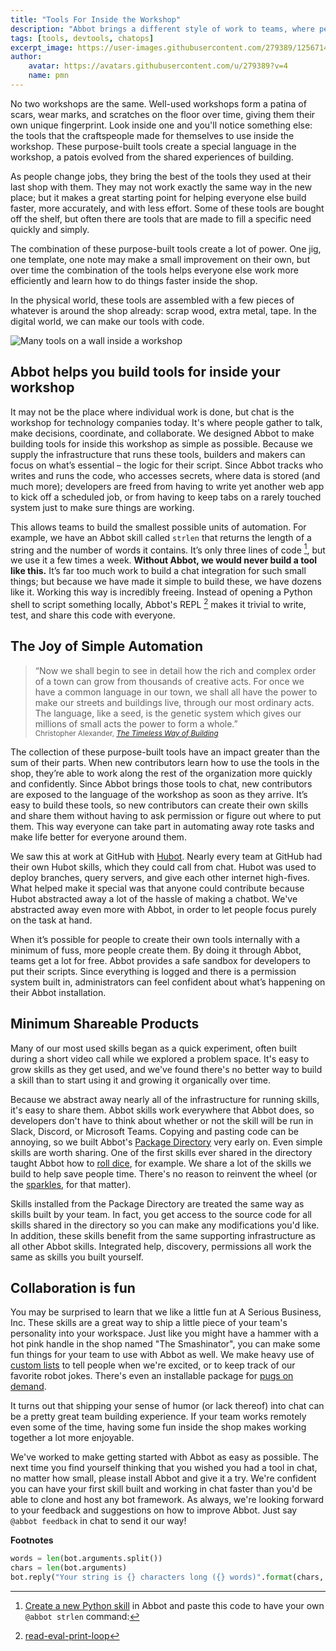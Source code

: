 ```yaml
---
title: "Tools For Inside the Workshop"
description: "Abbot brings a different style of work to teams, where people build tools for themselves and each other."
tags: [tools, devtools, chatops]
excerpt_image: https://user-images.githubusercontent.com/279389/125671459-9eb8385d-66a0-4010-9d77-49a00f9919f5.jpg
author:
    avatar: https://avatars.githubusercontent.com/u/279389?v=4
    name: pmn
---
```

 
No two workshops are the same. Well-used workshops form a patina of scars, wear marks, and scratches on the floor over time, giving them their own unique fingerprint. Look inside one and you'll notice something else: the tools that the craftspeople made for themselves to use inside the workshop. These purpose-built tools create a special language in the workshop, a patois evolved from the shared experiences of building.

As people change jobs, they bring the best of the tools they used at their last shop with them. They may not work exactly the same way in the new place; but it makes a great starting point for helping everyone else build faster, more accurately, and with less effort. Some of these tools are bought off the shelf, but often there are tools that are made to fill a specific need quickly and simply.

The combination of these purpose-built tools create a lot of power. One jig, one template, one note may make a small improvement on their own, but over time the combination of the tools helps everyone else work more efficiently and learn how to do things faster inside the shop.

In the physical world, these tools are assembled with a few pieces of whatever is around the shop already: scrap wood, extra metal, tape. In the digital world, we can make our tools with code.


![Many tools on a wall inside a workshop](https://user-images.githubusercontent.com/279389/125671459-9eb8385d-66a0-4010-9d77-49a00f9919f5.jpg)

## Abbot helps you build tools for inside your workshop

It may not be the place where individual work is done, but chat is the workshop for technology companies today. It's where people gather to talk, make decisions, coordinate, and collaborate. We designed Abbot to make building tools for inside this workshop as simple as possible. Because we supply the infrastructure that runs these tools, builders and makers can focus on what’s essential – the logic for their script. Since Abbot tracks who writes and runs the code, who accesses secrets, where data is stored (and much more); developers are freed from having to write yet another web app to kick off a scheduled job, or from having to keep tabs on a rarely touched system just to make sure things are working.

This allows teams to build the smallest possible units of automation. For example, we have an Abbot skill called `strlen` that returns the length of a string and the number of words it contains. It’s only three lines of code [^1], but we use it a few times a week. **Without Abbot, we would never build a tool like this.** It’s far too much work to build a chat integration for such small things; but because we have made it simple to build these, we have dozens like it. Working this way is incredibly freeing. Instead of opening a Python shell to script something locally, Abbot's REPL [^2] makes it trivial to write, test, and share this code with everyone.

## The Joy of Simple Automation

> “Now we shall begin to see in detail how the rich and complex order of a town can grow from thousands of creative acts. For once we have a common language in our town, we shall all have the power to make our streets and buildings live, through our most ordinary acts. The language, like a seed, is the genetic system which gives our millions of small acts the power to form a whole.” <br><sub>Christopher Alexander, _[The Timeless Way of Building](https://www.patternlanguage.com/bookstore/timeless-way-of-building.html)_</sub>


The collection of these purpose-built tools have an impact greater than the sum of their parts. When new contributors learn how to use the tools in the shop, they’re able to work along the rest of the organization more quickly and confidently. Since Abbot brings those tools to chat, new contributors are exposed to the language of the workshop as soon as they arrive. It’s easy to build these tools, so new contributors can create their own skills and share them without having to ask permission or figure out where to put them. This way everyone can take part in automating away rote tasks and make life better for everyone around them.

We saw this at work at GitHub with [Hubot](https://github.com/github/hubot). Nearly every team at GitHub had their own Hubot skills, which they could call from chat. Hubot was used to deploy branches, query servers, and give each other internet high-fives. What helped make it special was that anyone could contribute because Hubot abstracted away a lot of the hassle of making a chatbot. We've abstracted away even more with Abbot, in order to let people focus purely on the task at hand.

When it’s possible for people to create their own tools internally with a minimum of fuss, more people create them. By doing it through Abbot, teams get a lot for free. Abbot provides a safe sandbox for developers to put their scripts. Since everything is logged and there is a permission system built in, administrators can feel confident about what’s happening on their Abbot installation.

## Minimum Shareable Products

Many of our most used skills began as a quick experiment, often built during a short video call while we explored a problem space. It's easy to grow skills as they get used, and we've found there's no better way to build a skill than to start using it and growing it organically over time.

Because we abstract away nearly all of the infrastructure for running skills, it's easy to share them. Abbot skills work everywhere that Abbot does, so developers don't have to think about whether or not the skill will be run in Slack, Discord, or Microsoft Teams. Copying and pasting code can be annoying, so we built Abbot's [Package Directory](https://ab.bot/packages) very early on. Even simple skills are worth sharing. One of the first skills ever shared in the directory taught Abbot how to [roll dice](https://ab.bot/packages/336298988896518154/roll), for example. We share a lot of the skills we build to help save people time. There's no reason to reinvent the wheel (or the [sparkles](https://ab.bot/packages/seriousdemos/sparkle), for that matter).

Skills installed from the Package Directory are treated the same way as skills built by your team. In fact, you get access to the source code for all skills shared in the directory so you can make any modifications you'd like. In addition, these skills benefit from the same supporting infrastructure as all other Abbot skills. Integrated help, discovery, permissions all work the same as skills you built yourself.

## Collaboration is fun

You may be surprised to learn that we like a little fun at A Serious Business, Inc. These skills are a great way to ship a little piece of your team's personality into your workspace. Just like you might have a hammer with a hot pink handle in the shop named "The Smashinator", you can make some fun things for your team to use with Abbot as well. We make heavy use of [custom lists](https://blog.ab.bot/archive/2021/06/22/shipit/) to tell people when we're excited, or to keep track of our favorite robot jokes. There's even an installable package for [pugs on demand](https://ab.bot/packages/aseriousbiz/pug).

It turns out that shipping your sense of humor (or lack thereof) into chat can be a pretty great team building experience. If your team works remotely even some of the time, having some fun inside the shop makes working together a lot more enjoyable.

We've worked to make getting started with Abbot as easy as possible. The next time you find yourself thinking that you wished you had a tool in chat, no matter how small, please install Abbot and give it a try. We're confident you can have your first skill built and working in chat faster than you'd be able to clone and host any bot framework. As always, we're looking forward to your feedback and suggestions on how to improve Abbot. Just say `@abbot feedback` in chat to send it our way!

**Footnotes**

[^1]: [Create a new Python skill](https://ab.bot/skills/create/python) in Abbot and paste this code to have your own `@abbot strlen` command:

```python
words = len(bot.arguments.split())
chars = len(bot.arguments)
bot.reply("Your string is {} characters long ({} words)".format(chars, words))
```

[^2]: [read-eval-print-loop](https://en.wikipedia.org/wiki/Read%E2%80%93eval%E2%80%93print_loop)



